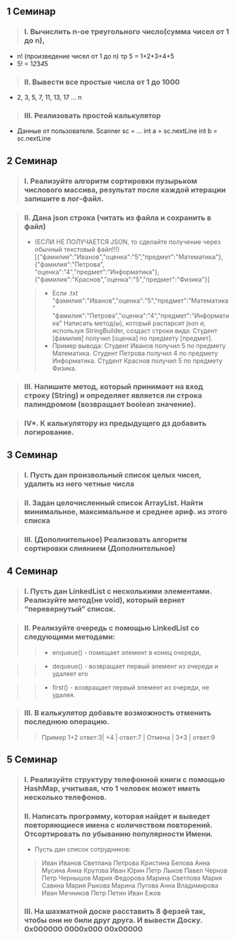 ## 1 Семинар
> ### I. Вычислить n-ое треугольного число(сумма чисел от 1 до n),

- n! (произведение чисел от 1 до n) тр 5 = 1+2+3+4+5 
- 5! = 1*2*3*4*5
> ### II. Вывести все простые числа от 1 до 1000
- 2, 3, 5, 7, 11, 13, 17 ... n
> ### III. Реализовать простой калькулятор 
- Данные от пользователя. Scanner sc = ... int a = sc.nextLine int b = sc.nextLine
## 2 Семинар 

> ###   I. Реализуйте алгоритм сортировки пузырьком числового массива, результат после каждой итерации запишите в лог-файл.

> ### II. Дана json строка (читать из файла и сохранить в файл) 
> - (ЕСЛИ НЕ ПОЛУЧАЕТСЯ JSON, то сделайте получение через обычный текстовый файл!!!)
[{"фамилия":"Иванов","оценка":"5","предмет":"Математика"},{"фамилия":"Петрова",
"оценка":"4","предмет":"Информатика"},{"фамилия":"Краснов","оценка":"5","предмет":"Физика"}]
>> - Если .txt
"фамилия":"Иванов","оценка":"5","предмет":"Математика"
"фамилия":"Петрова","оценка":"4","предмет":"Информатика"
Написать метод(ы), который распарсит json и, используя StringBuilder, создаст строки вида: Студент [фамилия] получил [оценка] по предмету [предмет].
>> - Пример вывода:
Студент Иванов получил 5 по предмету Математика.
Студент Петрова получил 4 по предмету Информатика.
Студент Краснов получил 5 по предмету Физика.

> ### III. Напишите метод, который принимает на вход строку (String) и определяет является ли строка палиндромом (возвращает boolean значение).

> ### IV*. К калькулятору из предыдущего дз добавить логирование.
## 3 Семинар 
> ###   I. Пусть дан произвольный список целых чисел, удалить из него четные числа

> ### II.  Задан целочисленный список ArrayList. Найти минимальное, максимальное и среднее ариф. из этого списка

> ### III. (Дополнительное) Реализовать алгоритм сортировки слиянием (Дополнительное)
## 4 Семинар 
> ###   I. Пусть дан LinkedList с несколькими элементами. Реализуйте метод(не void), который вернет “перевернутый” список.

> ### II.  Реализуйте очередь с помощью LinkedList со следующими методами:
>> - enqueue() - помещает элемент в конец очереди,

>> - dequeue() - возвращает первый элемент из очереди и удаляет его

>>  - first() - возвращает первый элемент из очереди, не удаляя.

> ### III. В калькулятор добавьте возможность отменить последнюю операцию.
>> Пример 1+2 ответ:3| +4 | ответ:7 | Отмена | 3*3 | ответ:9
## 5 Семинар
> ### I. Реализуйте структуру телефонной книги с помощью HashMap, учитывая, что 1 человек может иметь несколько телефонов.
> ### II. Написать программу, которая найдет и выведет повторяющиеся имена с количеством повторений. Отсортировать по убыванию популярности Имени.
>- Пусть дан список сотрудников:
>> Иван Иванов
Светлана Петрова
Кристина Белова
Анна Мусина
Анна Крутова
Иван Юрин
Петр Лыков
Павел Чернов
Петр Чернышов
Мария Федорова
Марина Светлова
Мария Савина
Мария Рыкова
Марина Лугова
Анна Владимирова
Иван Мечников
Петр Петин
Иван Ежов
> ### III. На шахматной доске расставить 8 ферзей так, чтобы они не били друг друга. И вывести Доску. 0x000000 0000x000 00x00000